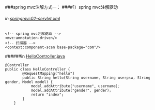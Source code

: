 ###spring mvc注解方式一：
####1）spring mvc注解驱动  
###### in [springmvc02-servlet.xml](https://github.com/DaCang/Spring-MVC/blob/master/SpringMVC02/WebContent/WEB-INF/springmvc02-servlet.xml) 

	<!-- spring mvc注解驱动 --> 
	<mvc:annotation-driven/>
	<!-- 扫描器 --> 
	<context:component-scan base-package="com"/>

######in [HelloController.java](https://github.com/DaCang/Spring-MVC/blob/master/SpringMVC02/src/com/songyl/webmvc/controller/HelloController.java)
 
	@Controller
	public class HelloController {
       		@RequestMapping("hello")
       		public String hello(String username, String userpsw, String gender, Model model) {
	        	model.addAttribute("username", username);
	        	model.addAttribute("gender", gender);
	        	return "index";
        	}
        }
